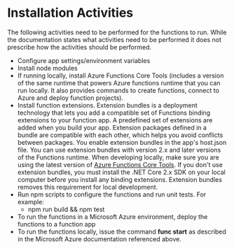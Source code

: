 # Installation Activities

The following activities need to be performed for the functions to run. While the documentation states what activities need to be performed it
does not prescribe how the activities should be performed.

* Configure app settings/environment variables
* Install node modules
* If running locally, install Azure Functions Core Tools (includes a version of the same runtime that powers Azure functions runtime that you can run locally. It also provides commands to create functions, connect to Azure and deploy function projects).
* Install function extensions. Extension bundles is a deployment technology that lets you add a compatible set of Functions binding extensions to your function app. A predefined set of extensions are added when you build your app. Extension packages defined in a bundle are compatible with each other, which helps you avoid conflicts between packages. You enable extension bundles in the app's host.json file. You can use extension bundles with version 2.x and later versions of the Functions runtime. When developing locally, make sure you are using the latest version of [Azure Functions Core Tools](https://docs.microsoft.com/en-us/azure/azure-functions/functions-run-local#v3 "Microsoft Azure documentation"). If you don't use extension bundles, you must install the .NET Core 2.x SDK on your local computer before you install any binding extensions. Extension bundles removes this requirement for local development.
* Run npm scripts to configure the functions and run unit tests. For example:
  * npm run build && npm test
* To run the functions in a Microsoft Azure environment, deploy the functions to a function app
* To run the functions locally, issue the command **func start** as described in the Microsoft Azure documentation referenced above.
